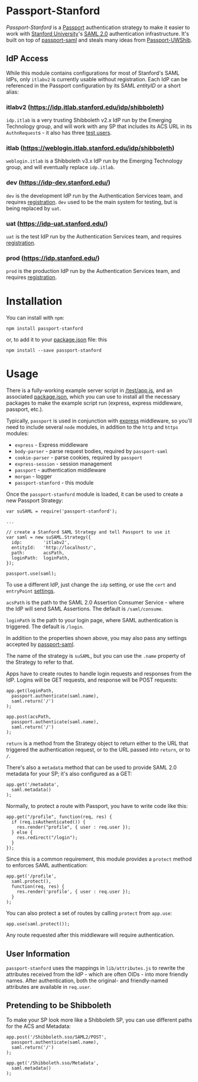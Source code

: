 # Passport-Stanford

*Passport-Stanford* is a [Passport](http://passportjs.org/)
authentication strategy to make it easier to work with [Stanford
University](http://www.stanford.edu)'s [SAML
2.0](https://wikipedia.org/wiki/SAML_2.0) authentication
infrastructure. It's built on top of
[passport-saml](https://github.com/bergie/passport-saml) and steals
many ideas from
[Passport-UWShib](https://github.com/drstearns/passport-uwshib.git).

## IdP Access

While this module contains configurations for most of Stanford's SAML
IdPs, only `itlabv2` is currently usable without registration. Each IdP
can be referenced in the Passport configuration by its SAML *entityID*
or a short alias:

### itlabv2 (https://idp.itlab.stanford.edu/idp/shibboleth)

`idp.itlab` is a very trusting Shibboleth v2.x IdP run by the Emerging
Technology group, and will work with any SP that includes its ACS URL
in its `AuthnRequest`s - it also has three [test
users](https://idp.itlab.stanford.edu/).

### itlab (https://weblogin.itlab.stanford.edu/idp/shibboleth)

`weblogin.itlab` is a Shibboleth v3.x IdP run by the Emerging
Technology group, and will eventually replace `idp.itlab`.

### dev (https://idp-dev.stanford.edu/)

`dev` is the development IdP run by the Authentication Services team,
and requires [registration](https://shibboleth.stanford.edu/). `dev`
used to be the main system for testing, but is being replaced by `uat`.

### uat (https://idp-uat.stanford.edu/)

`uat` is the test IdP run by the Authentication Services team, and
requires [registration](https://shibboleth.stanford.edu/).

### prod (https://idp.stanford.edu/)

`prod` is the production IdP run by the Authentication Services team,
and requires [registration](https://shibboleth.stanford.edu/).

# Installation

You can install with `npm`:

    npm install passport-stanford

or, to add it to your
[package.json](https://www.npmjs.org/doc/package.json.html) file: this

    npm install --save passport-stanford


# Usage

There is a fully-working example server script in
[/test/app.js](/su-et/passport-stanford/blob/master/test/app.js),
and an associated
[package.json](/su-et/passport-stanford/blob/master/test/package.json),
which you can use to install all the necessary
packages to make the example script run (express, express middleware,
passport, etc.).

Typically, `passport` is used in conjunction with
[express](https://expressjs.org/) middleware, so you'll need to include
several `node` modules, in addition to the `http` and `https` modules:

  * `express` - Express middleware
  * `body-parser` - parse request bodies, required by `passport-saml`
  * `cookie-parser` - parse cookies, required by `passport`
  * `express-session` - session management
  * `passport` - authentication middleware
  * `morgan` - logger
  * `passport-stanford` - this module

Once the `passport-stanford` module is loaded, it can be used to create
a new Passport Strategy:

    var suSAML = require('passport-stanford');
    
    ...

    // create a Stanford SAML Strategy and tell Passport to use it
    var saml = new suSAML.Strategy({
      idp:        'itlabv2',
      entityId:   'http://localhost/',
      path:       acsPath,
      loginPath:  loginPath,
    });

    passport.use(saml);

To use a different IdP, just change the `idp` setting, or use the
`cert` and `entryPoint` [settings](https://github.com/bergie/passport-saml/blob/master/README.md#configure-strategy).

`acsPath` is the path to the SAML 2.0 Assertion Consumer Service -
where the IdP will send SAML Assertions. The default is `/saml/consume`.

`loginPath` is the path to your login page, where SAML authentication
is triggered. The default is `/login`.

In addition to the properties shown above, you may also pass any
settings accepted by [passport-saml](https://github.com/bergie/passport-saml/blob/master/README.md#configure-strategy).

The name of the strategy is `suSAML`, but you can use the `.name`
property of the Strategy to refer to that.

Apps have to create routes to handle login requests and responses from
the IdP. Logins will be GET requests, and response will be POST
requests:

    app.get(loginPath,
      passport.authenticate(saml.name),
      saml.return('/')
    );

    app.post(acsPath,
      passport.authenticate(saml.name),
      saml.return('/')
    );

`return` is a method from the Strategy object to return either to the
URL that triggered the authentication request, or to the URL passed
into `return`, or to `/`.

There's also a `metadata` method that can be used to provide SAML 2.0
metadata for your SP; it's also configured as a GET:

    app.get('/metadata',
      saml.metadata()
    );

Normally, to protect a route with Passport, you have to write code like
this:

    app.get("/profile", function(req, res) {
      if (req.isAuthenticated()) {
        res.render("profile", { user : req.user });
      } else {
        res.redirect("/login");
      }
    });

Since this is a common requirement, this module provides a `protect`
method to enforces SAML authentication:

    app.get('/profile', 
      saml.protect(),
      function(req, res) {
        res.render('profile', { user : req.user	});
      }
    );

You can also protect a set of routes by calling `protect` from
`app.use`:

    app.use(saml.protect());

Any route requested after this middleware will require authentication.

## User Information

`passport-stanford` uses the mappings in `lib/attributes.js` to rewrite
the attributes received from the IdP - which are often OIDs - into more
friendly names. After authentication, both the original- and
friendly-named attributes are available in `req.user`.

## Pretending to be Shibboleth

To make your SP look more like a Shibboleth SP, you can use different
paths for the ACS and Metadata:

    app.post('/Shibboleth.sso/SAML2/POST',
      passport.authenticate(saml.name),
      saml.return('/')
    );

    app.get('/Shibboleth.sso/Metadata',
      saml.metadata()
    );
